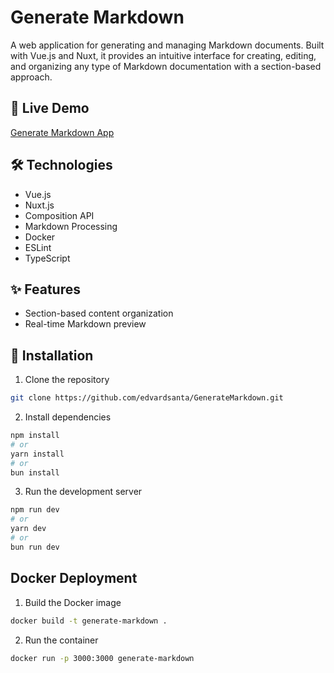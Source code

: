 # Generate Markdown

A web application for generating and managing Markdown documents. Built with Vue.js and Nuxt, it provides an intuitive interface for creating, editing, and organizing any type of Markdown documentation with a section-based approach.

## 🚀 Live Demo
[Generate Markdown App](https://generate-markdown.vercel.app/)

## 🛠️ Technologies

- Vue.js
- Nuxt.js
- Composition API
- Markdown Processing
- Docker
- ESLint
- TypeScript

## ✨ Features

- Section-based content organization
- Real-time Markdown preview


## 🚀 Installation

1. Clone the repository
```bash
git clone https://github.com/edvardsanta/GenerateMarkdown.git
```
2. Install dependencies
``` bash
npm install
# or
yarn install
# or
bun install
```
3. Run the development server
``` bash
npm run dev
# or
yarn dev
# or
bun run dev
```

## Docker Deployment
1. Build the Docker image
``` bash
docker build -t generate-markdown .
```
2. Run the container
``` bash
docker run -p 3000:3000 generate-markdown
```
